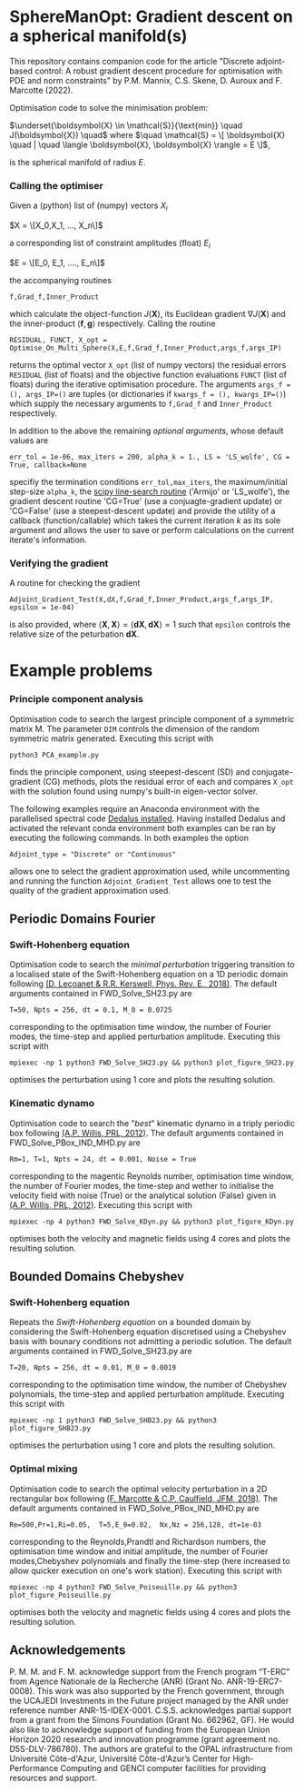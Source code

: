 # SphereManOpt: Gradient descent on a spherical manifold(s)

This repository contains companion code for the article "Discrete adjoint-based control: A robust gradient
descent procedure for optimisation with PDE and
norm constraints" by P.M. Mannix, C.S. Skene, D. Auroux and F. Marcotte (2022).

Optimisation code to solve the minimisation problem:

$\underset{\boldsymbol{X} \in \mathcal{S}}{\text{min}} \quad J(\boldsymbol{X}) \quad$  where  $\quad \mathcal{S} = \[ \boldsymbol{X} \quad | \quad \langle \boldsymbol{X}, \boldsymbol{X} \rangle = E \]$,

is the spherical manifold of radius $E$.

### Calling the optimiser

Given a (python) list of (numpy) vectors $X_i$

$X = \[X_0,X_1, ..., X_n\]$

a corresponding list of constraint amplitudes (float) $E_i$

$E = \[E_0, E_1, ...., E_n\]$

the accompanying routines 

`f,Grad_f,Inner_Product` 

which calculate the object-function $J(\boldsymbol{X})$, its Euclidean gradient $\nabla J(\boldsymbol{X})$ and the inner-product $\langle \boldsymbol{f}, \boldsymbol{g} \rangle$ respectively. Calling the routine

`RESIDUAL, FUNCT, X_opt = Optimise_On_Multi_Sphere(X,E,f,Grad_f,Inner_Product,args_f,args_IP)`

returns the optimal vector `X_opt` (list of numpy vectors) the residual errors `RESIDUAL` (list of floats) and the objective function evaluations `FUNCT` (list of floats) during the iterative optimisation procedure. The arguments `args_f = (), args_IP=()` are tuples (or dictionaries if `kwargs_f = (), kwargs_IP=()`) which supply the necessary arguments to `f,Grad_f` and `Inner_Product` respectively. 

In addition to the above the remaining *optional arguments*, whose default values are

`err_tol = 1e-06, max_iters = 200, alpha_k = 1., LS = 'LS_wolfe', CG = True, callback=None`

specifiy the termination conditions `err_tol,max_iters`, the maximum/initial step-size `alpha_k`, the [scipy line-search routine](https://github.com/scipy/scipy/blob/v1.9.0/scipy/optimize/_linesearch.py#L181-L313) ('Armijo' or 'LS_wolfe'), the gradient descent routine 'CG=True' (use a conjuagte-gradient update) or 'CG=False' (use a steepest-descent update) and provide the utility of a callback (function/callable) which takes the current iteration $k$ as its sole argument and allows the user to save or perform calculations on the current iterate's information.

### Verifying the gradient

A routine for checking the gradient  

`Adjoint_Gradient_Test(X,dX,f,Grad_f,Inner_Product,args_f,args_IP, epsilon = 1e-04)`

is also provided, where $\langle \boldsymbol{X}, \boldsymbol{X} \rangle = \langle \boldsymbol{dX}, \boldsymbol{dX} \rangle =1$ such that `epsilon` controls the relative size of the peturbation $\boldsymbol{dX}$. 

# Example problems

### Principle component analysis

Optimisation code to search the largest principle component of a symmetric matrix M. The parameter `DIM` controls the dimension of the random symmetric matrix generated. Executing this script with 

`python3 PCA_example.py`

finds the principle component, using steepest-descent (SD) and conjugate-gradient (CG) methods, plots the residual error of each and compares `X_opt` with the solution found using numpy's built-in eigen-vector solver.

The following examples require an Anaconda environment with the parallelised spectral code [Dedalus installed](https://dedalus-project.org). Having installed Dedalus and activated the relevant conda environment both examples can be ran by executing the following commands. In both examples the option

`Adjoint_type = "Discrete" or "Continuous"`

allows one to select the gradient approximation used, while uncommenting and running the function `Adjoint_Gradient_Test` allows one to test the quality of the gradient approximation used.

## Periodic Domains Fourier  

### Swift-Hohenberg equation

Optimisation code to search the *minimal perturbation* triggering transition to a localised state of the Swift-Hohenberg equation on a 1D periodic domain following [(D. Lecoanet & R.R. Kerswell, Phys. Rev. E., 2018)](https://link.aps.org/doi/10.1103/PhysRevE.97.012212). The default arguments contained in FWD_Solve_SH23.py are

`T=50, Npts = 256, dt = 0.1, M_0 = 0.0725`

corresponding to the optimisation time window, the number of Fourier modes, the time-step and applied perturbation amplitude. Executing this script with 

`mpiexec -np 1 python3 FWD_Solve_SH23.py && python3 plot_figure_SH23.py`

optimises the perturbation using 1 core and plots the resulting solution.

### Kinematic dynamo

Optimisation code to search the "*best*" kinematic dynamo in a triply periodic box following [(A.P. Willis, PRL, 2012)](https://doi.org/10.1103/PhysRevLett.109.251101). The default arguments contained in FWD_Solve_PBox_IND_MHD.py are

`Rm=1, T=1, Npts = 24, dt = 0.001, Noise = True`

corresponding to the magentic Reynolds number, optimisation time window, the number of Fourier modes, the time-step and wether to initialise the velocity field with noise (True) or the analytical solution (False) given in [(A.P. Willis, PRL, 2012)](https://doi.org/10.1103/PhysRevLett.109.251101). Executing this script with 

`mpiexec -np 4 python3 FWD_Solve_KDyn.py && python3 plot_figure_KDyn.py`

optimises both the velocity and magnetic fields using 4 cores and plots the resulting solution.


## Bounded Domains Chebyshev

### Swift-Hohenberg equation

Repeats the *Swift-Hohenberg equation* on a bounded domain by considering the Swift-Hohenberg equation discretised using a Chebyshev basis with bounary conditions not admitting a periodic solution. The default arguments contained in FWD_Solve_SH23.py are

`T=20, Npts = 256, dt = 0.01, M_0 = 0.0019`

corresponding to the optimisation time window, the number of Chebyshev polynomials, the time-step and applied perturbation amplitude.  Executing this script with 

`mpiexec -np 1 python3 FWD_Solve_SHB23.py && python3 plot_figure_SHB23.py`

optimises the perturbation using 1 core and plots the resulting solution.

### Optimal mixing

Optimisation code to search the optimal velocity perturbation in a 2D rectangular box following [(F. Marcotte & C.P. Caulfield, JFM, 2018)](https://doi.org/10.1017/jfm.2018.565). The default arguments contained in FWD_Solve_PBox_IND_MHD.py are

`Re=500,Pr=1,Ri=0.05,  T=5,E_0=0.02,  Nx,Nz = 256,128, dt=1e-03`

corresponding to the Reynolds,Prandtl and Richardson numbers, the optimisation time window and initial amplitude,  the number of Fourier modes,Chebyshev polynomials and finally the time-step (here increased to allow quicker execution on one's work station). Executing this script with 

`mpiexec -np 4 python3 FWD_Solve_Poiseuille.py && python3 plot_figure_Poiseuille.py`

optimises both the velocity and magnetic fields using 4 cores and plots the resulting solution.

## Acknowledgements

P. M. M. and F. M. acknowledge support from the French program “T-ERC” from Agence Nationale de la Recherche (ANR) (Grant No. ANR-19-ERC7-0008). This work was also supported by the French government, through the UCAJEDI Investments in the Future project managed by the ANR under reference number ANR-15-IDEX-0001. C.S.S. acknowledges partial support from a grant from the Simons Foundation (Grant No. 662962, GF). He would also like to acknowledge support of funding from the European Union Horizon 2020 research and innovation programme (grant agreement no. D5S-DLV-786780). The authors are grateful to the OPAL infrastructure from Université Côte-d'Azur, Université Côte-d'Azur’s Center for High-Performance Computing and GENCI computer facilities for providing resources and support.
